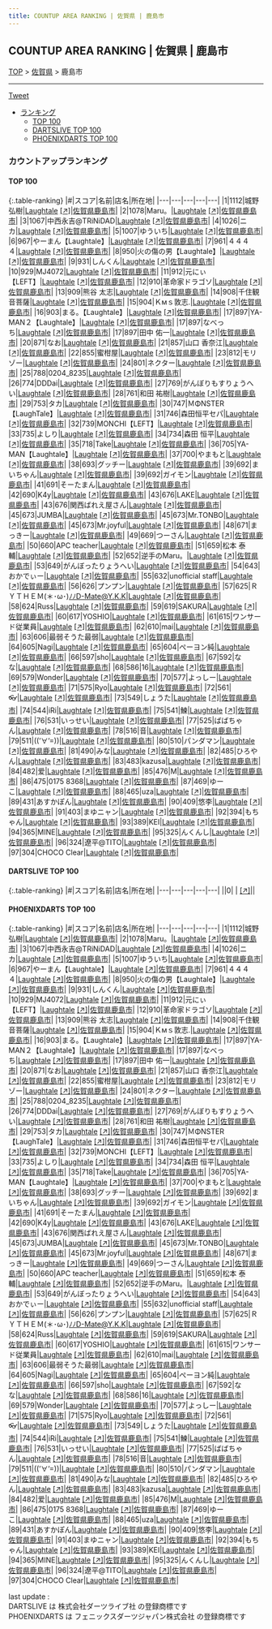```yaml
---
title: COUNTUP AREA RANKING | 佐賀県 | 鹿島市
---
```

## COUNTUP AREA RANKING | 佐賀県 | 鹿島市

[TOP](/darts/rank/) > [佐賀県](/darts/rank/佐賀県/) > 鹿島市

___

<a href="https://twitter.com/share?ref_src=twsrc%5Etfw" data-text="COUNTUP AREA RANKING | 佐賀県鹿島市" class="twitter-share-button" data-hashtags="DARTSLIVE,PHOENIXDARTS,darts,ダーツ" data-show-count="false">Tweet</a>

* [ランキング](#カウントアップランキング)
    * [TOP 100](#top-100)
    * [DARTSLIVE TOP 100](#dartslive-top-100)
    * [PHOENIXDARTS TOP 100](#phoenixdarts-top-100)

### カウントアップランキング

#### TOP 100



{:.table-ranking}
|#|スコア|名前|店名|所在地|
|---|---|---|---|---|
|1|1112|<span class="rank-name-pd"><span class="pro-icon-pd"></span>城野 弘樹</span>|<a href="/darts/rank/shops/88344.html">Laughtale</a> <a href="https://vs.phoenixdarts.com/jp/shop/shopDetailInfo/s_88344?s_seq=88344">[↗]</a>|<a href="/darts/rank/佐賀県/鹿島市">佐賀県鹿島市</a>|
|2|1078|<span class="rank-name-pd">Maru。</span>|<a href="/darts/rank/shops/88344.html">Laughtale</a> <a href="https://vs.phoenixdarts.com/jp/shop/shopDetailInfo/s_88344?s_seq=88344">[↗]</a>|<a href="/darts/rank/佐賀県/鹿島市">佐賀県鹿島市</a>|
|3|1067|<span class="rank-name-pd">中西永吉@TRiNiDAD</span>|<a href="/darts/rank/shops/88344.html">Laughtale</a> <a href="https://vs.phoenixdarts.com/jp/shop/shopDetailInfo/s_88344?s_seq=88344">[↗]</a>|<a href="/darts/rank/佐賀県/鹿島市">佐賀県鹿島市</a>|
|4|1026|<span class="rank-name-pd">ニカ</span>|<a href="/darts/rank/shops/88344.html">Laughtale</a> <a href="https://vs.phoenixdarts.com/jp/shop/shopDetailInfo/s_88344?s_seq=88344">[↗]</a>|<a href="/darts/rank/佐賀県/鹿島市">佐賀県鹿島市</a>|
|5|1007|<span class="rank-name-pd">ゆういち</span>|<a href="/darts/rank/shops/88344.html">Laughtale</a> <a href="https://vs.phoenixdarts.com/jp/shop/shopDetailInfo/s_88344?s_seq=88344">[↗]</a>|<a href="/darts/rank/佐賀県/鹿島市">佐賀県鹿島市</a>|
|6|967|<span class="rank-name-pd">やーまん【Laughtale】</span>|<a href="/darts/rank/shops/88344.html">Laughtale</a> <a href="https://vs.phoenixdarts.com/jp/shop/shopDetailInfo/s_88344?s_seq=88344">[↗]</a>|<a href="/darts/rank/佐賀県/鹿島市">佐賀県鹿島市</a>|
|7|961|<span class="rank-name-pd">４４４４</span>|<a href="/darts/rank/shops/88344.html">Laughtale</a> <a href="https://vs.phoenixdarts.com/jp/shop/shopDetailInfo/s_88344?s_seq=88344">[↗]</a>|<a href="/darts/rank/佐賀県/鹿島市">佐賀県鹿島市</a>|
|8|950|<span class="rank-name-pd">火の傷の男【Laughtale】</span>|<a href="/darts/rank/shops/88344.html">Laughtale</a> <a href="https://vs.phoenixdarts.com/jp/shop/shopDetailInfo/s_88344?s_seq=88344">[↗]</a>|<a href="/darts/rank/佐賀県/鹿島市">佐賀県鹿島市</a>|
|9|931|<span class="rank-name-pd">しんくん</span>|<a href="/darts/rank/shops/88344.html">Laughtale</a> <a href="https://vs.phoenixdarts.com/jp/shop/shopDetailInfo/s_88344?s_seq=88344">[↗]</a>|<a href="/darts/rank/佐賀県/鹿島市">佐賀県鹿島市</a>|
|10|929|<span class="rank-name-pd">MJ4072</span>|<a href="/darts/rank/shops/88344.html">Laughtale</a> <a href="https://vs.phoenixdarts.com/jp/shop/shopDetailInfo/s_88344?s_seq=88344">[↗]</a>|<a href="/darts/rank/佐賀県/鹿島市">佐賀県鹿島市</a>|
|11|912|<span class="rank-name-pd">元にぃ【LEFT】</span>|<a href="/darts/rank/shops/88344.html">Laughtale</a> <a href="https://vs.phoenixdarts.com/jp/shop/shopDetailInfo/s_88344?s_seq=88344">[↗]</a>|<a href="/darts/rank/佐賀県/鹿島市">佐賀県鹿島市</a>|
|12|910|<span class="rank-name-pd">革命家ドラゴソ</span>|<a href="/darts/rank/shops/88344.html">Laughtale</a> <a href="https://vs.phoenixdarts.com/jp/shop/shopDetailInfo/s_88344?s_seq=88344">[↗]</a>|<a href="/darts/rank/佐賀県/鹿島市">佐賀県鹿島市</a>|
|13|909|<span class="rank-name-pd">熊谷 太志</span>|<a href="/darts/rank/shops/88344.html">Laughtale</a> <a href="https://vs.phoenixdarts.com/jp/shop/shopDetailInfo/s_88344?s_seq=88344">[↗]</a>|<a href="/darts/rank/佐賀県/鹿島市">佐賀県鹿島市</a>|
|14|908|<span class="rank-name-pd">千住観音菩薩</span>|<a href="/darts/rank/shops/88344.html">Laughtale</a> <a href="https://vs.phoenixdarts.com/jp/shop/shopDetailInfo/s_88344?s_seq=88344">[↗]</a>|<a href="/darts/rank/佐賀県/鹿島市">佐賀県鹿島市</a>|
|15|904|<span class="rank-name-pd">Ｋмｓ敦志.</span>|<a href="/darts/rank/shops/88344.html">Laughtale</a> <a href="https://vs.phoenixdarts.com/jp/shop/shopDetailInfo/s_88344?s_seq=88344">[↗]</a>|<a href="/darts/rank/佐賀県/鹿島市">佐賀県鹿島市</a>|
|16|903|<span class="rank-name-pd">まる。【Laughtale】</span>|<a href="/darts/rank/shops/88344.html">Laughtale</a> <a href="https://vs.phoenixdarts.com/jp/shop/shopDetailInfo/s_88344?s_seq=88344">[↗]</a>|<a href="/darts/rank/佐賀県/鹿島市">佐賀県鹿島市</a>|
|17|897|<span class="rank-name-pd">YA-MAN２【Laughtale】</span>|<a href="/darts/rank/shops/88344.html">Laughtale</a> <a href="https://vs.phoenixdarts.com/jp/shop/shopDetailInfo/s_88344?s_seq=88344">[↗]</a>|<a href="/darts/rank/佐賀県/鹿島市">佐賀県鹿島市</a>|
|17|897|<span class="rank-name-pd">なべっち</span>|<a href="/darts/rank/shops/88344.html">Laughtale</a> <a href="https://vs.phoenixdarts.com/jp/shop/shopDetailInfo/s_88344?s_seq=88344">[↗]</a>|<a href="/darts/rank/佐賀県/鹿島市">佐賀県鹿島市</a>|
|17|897|<span class="rank-name-pd"><span class="pro-icon-pd"></span>田中 佑一</span>|<a href="/darts/rank/shops/88344.html">Laughtale</a> <a href="https://vs.phoenixdarts.com/jp/shop/shopDetailInfo/s_88344?s_seq=88344">[↗]</a>|<a href="/darts/rank/佐賀県/鹿島市">佐賀県鹿島市</a>|
|20|871|<span class="rank-name-pd">なお</span>|<a href="/darts/rank/shops/88344.html">Laughtale</a> <a href="https://vs.phoenixdarts.com/jp/shop/shopDetailInfo/s_88344?s_seq=88344">[↗]</a>|<a href="/darts/rank/佐賀県/鹿島市">佐賀県鹿島市</a>|
|21|857|<span class="rank-name-pd"><span class="pro-icon-pd"></span>山口 香奈江</span>|<a href="/darts/rank/shops/88344.html">Laughtale</a> <a href="https://vs.phoenixdarts.com/jp/shop/shopDetailInfo/s_88344?s_seq=88344">[↗]</a>|<a href="/darts/rank/佐賀県/鹿島市">佐賀県鹿島市</a>|
|22|855|<span class="rank-name-pd">蜜柑屋</span>|<a href="/darts/rank/shops/88344.html">Laughtale</a> <a href="https://vs.phoenixdarts.com/jp/shop/shopDetailInfo/s_88344?s_seq=88344">[↗]</a>|<a href="/darts/rank/佐賀県/鹿島市">佐賀県鹿島市</a>|
|23|812|<span class="rank-name-pd">モリゾー</span>|<a href="/darts/rank/shops/88344.html">Laughtale</a> <a href="https://vs.phoenixdarts.com/jp/shop/shopDetailInfo/s_88344?s_seq=88344">[↗]</a>|<a href="/darts/rank/佐賀県/鹿島市">佐賀県鹿島市</a>|
|24|801|<span class="rank-name-pd">ネクター</span>|<a href="/darts/rank/shops/88344.html">Laughtale</a> <a href="https://vs.phoenixdarts.com/jp/shop/shopDetailInfo/s_88344?s_seq=88344">[↗]</a>|<a href="/darts/rank/佐賀県/鹿島市">佐賀県鹿島市</a>|
|25|788|<span class="rank-name-pd">0204_8235</span>|<a href="/darts/rank/shops/88344.html">Laughtale</a> <a href="https://vs.phoenixdarts.com/jp/shop/shopDetailInfo/s_88344?s_seq=88344">[↗]</a>|<a href="/darts/rank/佐賀県/鹿島市">佐賀県鹿島市</a>|
|26|774|<span class="rank-name-pd">DDDai</span>|<a href="/darts/rank/shops/88344.html">Laughtale</a> <a href="https://vs.phoenixdarts.com/jp/shop/shopDetailInfo/s_88344?s_seq=88344">[↗]</a>|<a href="/darts/rank/佐賀県/鹿島市">佐賀県鹿島市</a>|
|27|769|<span class="rank-name-pd">がんぼりもすりょうへい</span>|<a href="/darts/rank/shops/88344.html">Laughtale</a> <a href="https://vs.phoenixdarts.com/jp/shop/shopDetailInfo/s_88344?s_seq=88344">[↗]</a>|<a href="/darts/rank/佐賀県/鹿島市">佐賀県鹿島市</a>|
|28|761|<span class="rank-name-pd"><span class="pro-icon-pd"></span>和田 祐樹</span>|<a href="/darts/rank/shops/88344.html">Laughtale</a> <a href="https://vs.phoenixdarts.com/jp/shop/shopDetailInfo/s_88344?s_seq=88344">[↗]</a>|<a href="/darts/rank/佐賀県/鹿島市">佐賀県鹿島市</a>|
|29|753|<span class="rank-name-pd">タカ</span>|<a href="/darts/rank/shops/88344.html">Laughtale</a> <a href="https://vs.phoenixdarts.com/jp/shop/shopDetailInfo/s_88344?s_seq=88344">[↗]</a>|<a href="/darts/rank/佐賀県/鹿島市">佐賀県鹿島市</a>|
|30|747|<span class="rank-name-pd">ＭΦNSTER 【LaughTale】</span>|<a href="/darts/rank/shops/88344.html">Laughtale</a> <a href="https://vs.phoenixdarts.com/jp/shop/shopDetailInfo/s_88344?s_seq=88344">[↗]</a>|<a href="/darts/rank/佐賀県/鹿島市">佐賀県鹿島市</a>|
|31|746|<span class="rank-name-pd">森田恒平セパ</span>|<a href="/darts/rank/shops/88344.html">Laughtale</a> <a href="https://vs.phoenixdarts.com/jp/shop/shopDetailInfo/s_88344?s_seq=88344">[↗]</a>|<a href="/darts/rank/佐賀県/鹿島市">佐賀県鹿島市</a>|
|32|739|<span class="rank-name-pd">MONCHI【LEFT】</span>|<a href="/darts/rank/shops/88344.html">Laughtale</a> <a href="https://vs.phoenixdarts.com/jp/shop/shopDetailInfo/s_88344?s_seq=88344">[↗]</a>|<a href="/darts/rank/佐賀県/鹿島市">佐賀県鹿島市</a>|
|33|735|<span class="rank-name-pd">よしり</span>|<a href="/darts/rank/shops/88344.html">Laughtale</a> <a href="https://vs.phoenixdarts.com/jp/shop/shopDetailInfo/s_88344?s_seq=88344">[↗]</a>|<a href="/darts/rank/佐賀県/鹿島市">佐賀県鹿島市</a>|
|34|734|<span class="rank-name-pd"><span class="pro-icon-pd"></span>森田 恒平</span>|<a href="/darts/rank/shops/88344.html">Laughtale</a> <a href="https://vs.phoenixdarts.com/jp/shop/shopDetailInfo/s_88344?s_seq=88344">[↗]</a>|<a href="/darts/rank/佐賀県/鹿島市">佐賀県鹿島市</a>|
|35|718|<span class="rank-name-pd">Take</span>|<a href="/darts/rank/shops/88344.html">Laughtale</a> <a href="https://vs.phoenixdarts.com/jp/shop/shopDetailInfo/s_88344?s_seq=88344">[↗]</a>|<a href="/darts/rank/佐賀県/鹿島市">佐賀県鹿島市</a>|
|36|705|<span class="rank-name-pd">YA-MAN【Laughtale】</span>|<a href="/darts/rank/shops/88344.html">Laughtale</a> <a href="https://vs.phoenixdarts.com/jp/shop/shopDetailInfo/s_88344?s_seq=88344">[↗]</a>|<a href="/darts/rank/佐賀県/鹿島市">佐賀県鹿島市</a>|
|37|700|<span class="rank-name-pd">やまもと</span>|<a href="/darts/rank/shops/88344.html">Laughtale</a> <a href="https://vs.phoenixdarts.com/jp/shop/shopDetailInfo/s_88344?s_seq=88344">[↗]</a>|<a href="/darts/rank/佐賀県/鹿島市">佐賀県鹿島市</a>|
|38|693|<span class="rank-name-pd">グッチー</span>|<a href="/darts/rank/shops/88344.html">Laughtale</a> <a href="https://vs.phoenixdarts.com/jp/shop/shopDetailInfo/s_88344?s_seq=88344">[↗]</a>|<a href="/darts/rank/佐賀県/鹿島市">佐賀県鹿島市</a>|
|39|692|<span class="rank-name-pd">まいちゃん</span>|<a href="/darts/rank/shops/88344.html">Laughtale</a> <a href="https://vs.phoenixdarts.com/jp/shop/shopDetailInfo/s_88344?s_seq=88344">[↗]</a>|<a href="/darts/rank/佐賀県/鹿島市">佐賀県鹿島市</a>|
|39|692|<span class="rank-name-pd">ガイモン</span>|<a href="/darts/rank/shops/88344.html">Laughtale</a> <a href="https://vs.phoenixdarts.com/jp/shop/shopDetailInfo/s_88344?s_seq=88344">[↗]</a>|<a href="/darts/rank/佐賀県/鹿島市">佐賀県鹿島市</a>|
|41|691|<span class="rank-name-pd">そーたまん</span>|<a href="/darts/rank/shops/88344.html">Laughtale</a> <a href="https://vs.phoenixdarts.com/jp/shop/shopDetailInfo/s_88344?s_seq=88344">[↗]</a>|<a href="/darts/rank/佐賀県/鹿島市">佐賀県鹿島市</a>|
|42|690|<span class="rank-name-pd">K4y</span>|<a href="/darts/rank/shops/88344.html">Laughtale</a> <a href="https://vs.phoenixdarts.com/jp/shop/shopDetailInfo/s_88344?s_seq=88344">[↗]</a>|<a href="/darts/rank/佐賀県/鹿島市">佐賀県鹿島市</a>|
|43|676|<span class="rank-name-pd">LAKE</span>|<a href="/darts/rank/shops/88344.html">Laughtale</a> <a href="https://vs.phoenixdarts.com/jp/shop/shopDetailInfo/s_88344?s_seq=88344">[↗]</a>|<a href="/darts/rank/佐賀県/鹿島市">佐賀県鹿島市</a>|
|43|676|<span class="rank-name-pd">関西ばれえ屋さん</span>|<a href="/darts/rank/shops/88344.html">Laughtale</a> <a href="https://vs.phoenixdarts.com/jp/shop/shopDetailInfo/s_88344?s_seq=88344">[↗]</a>|<a href="/darts/rank/佐賀県/鹿島市">佐賀県鹿島市</a>|
|45|673|<span class="rank-name-pd">JUMBA</span>|<a href="/darts/rank/shops/88344.html">Laughtale</a> <a href="https://vs.phoenixdarts.com/jp/shop/shopDetailInfo/s_88344?s_seq=88344">[↗]</a>|<a href="/darts/rank/佐賀県/鹿島市">佐賀県鹿島市</a>|
|45|673|<span class="rank-name-pd">Mr.TONBO</span>|<a href="/darts/rank/shops/88344.html">Laughtale</a> <a href="https://vs.phoenixdarts.com/jp/shop/shopDetailInfo/s_88344?s_seq=88344">[↗]</a>|<a href="/darts/rank/佐賀県/鹿島市">佐賀県鹿島市</a>|
|45|673|<span class="rank-name-pd">Mr.joyful</span>|<a href="/darts/rank/shops/88344.html">Laughtale</a> <a href="https://vs.phoenixdarts.com/jp/shop/shopDetailInfo/s_88344?s_seq=88344">[↗]</a>|<a href="/darts/rank/佐賀県/鹿島市">佐賀県鹿島市</a>|
|48|671|<span class="rank-name-pd">まっきー</span>|<a href="/darts/rank/shops/88344.html">Laughtale</a> <a href="https://vs.phoenixdarts.com/jp/shop/shopDetailInfo/s_88344?s_seq=88344">[↗]</a>|<a href="/darts/rank/佐賀県/鹿島市">佐賀県鹿島市</a>|
|49|669|<span class="rank-name-pd">つーさん</span>|<a href="/darts/rank/shops/88344.html">Laughtale</a> <a href="https://vs.phoenixdarts.com/jp/shop/shopDetailInfo/s_88344?s_seq=88344">[↗]</a>|<a href="/darts/rank/佐賀県/鹿島市">佐賀県鹿島市</a>|
|50|660|<span class="rank-name-pd">APC teacher</span>|<a href="/darts/rank/shops/88344.html">Laughtale</a> <a href="https://vs.phoenixdarts.com/jp/shop/shopDetailInfo/s_88344?s_seq=88344">[↗]</a>|<a href="/darts/rank/佐賀県/鹿島市">佐賀県鹿島市</a>|
|51|659|<span class="rank-name-pd"><span class="pro-icon-pd"></span>松本 泰輔</span>|<a href="/darts/rank/shops/88344.html">Laughtale</a> <a href="https://vs.phoenixdarts.com/jp/shop/shopDetailInfo/s_88344?s_seq=88344">[↗]</a>|<a href="/darts/rank/佐賀県/鹿島市">佐賀県鹿島市</a>|
|52|652|<span class="rank-name-pd">逆手のMaru。</span>|<a href="/darts/rank/shops/88344.html">Laughtale</a> <a href="https://vs.phoenixdarts.com/jp/shop/shopDetailInfo/s_88344?s_seq=88344">[↗]</a>|<a href="/darts/rank/佐賀県/鹿島市">佐賀県鹿島市</a>|
|53|649|<span class="rank-name-pd">がんぼったりょうへい</span>|<a href="/darts/rank/shops/88344.html">Laughtale</a> <a href="https://vs.phoenixdarts.com/jp/shop/shopDetailInfo/s_88344?s_seq=88344">[↗]</a>|<a href="/darts/rank/佐賀県/鹿島市">佐賀県鹿島市</a>|
|54|643|<span class="rank-name-pd">おかでぃー</span>|<a href="/darts/rank/shops/88344.html">Laughtale</a> <a href="https://vs.phoenixdarts.com/jp/shop/shopDetailInfo/s_88344?s_seq=88344">[↗]</a>|<a href="/darts/rank/佐賀県/鹿島市">佐賀県鹿島市</a>|
|55|632|<span class="rank-name-pd">unofficial staff</span>|<a href="/darts/rank/shops/88344.html">Laughtale</a> <a href="https://vs.phoenixdarts.com/jp/shop/shopDetailInfo/s_88344?s_seq=88344">[↗]</a>|<a href="/darts/rank/佐賀県/鹿島市">佐賀県鹿島市</a>|
|56|626|<span class="rank-name-pd">プンプン</span>|<a href="/darts/rank/shops/88344.html">Laughtale</a> <a href="https://vs.phoenixdarts.com/jp/shop/shopDetailInfo/s_88344?s_seq=88344">[↗]</a>|<a href="/darts/rank/佐賀県/鹿島市">佐賀県鹿島市</a>|
|57|625|<span class="rank-name-pd">ＲＹＴＨＥＭ(＊･ω･)ﾉﾉD-Mate@Y.K.K</span>|<a href="/darts/rank/shops/88344.html">Laughtale</a> <a href="https://vs.phoenixdarts.com/jp/shop/shopDetailInfo/s_88344?s_seq=88344">[↗]</a>|<a href="/darts/rank/佐賀県/鹿島市">佐賀県鹿島市</a>|
|58|624|<span class="rank-name-pd">Russ</span>|<a href="/darts/rank/shops/88344.html">Laughtale</a> <a href="https://vs.phoenixdarts.com/jp/shop/shopDetailInfo/s_88344?s_seq=88344">[↗]</a>|<a href="/darts/rank/佐賀県/鹿島市">佐賀県鹿島市</a>|
|59|619|<span class="rank-name-pd">SAKURA</span>|<a href="/darts/rank/shops/88344.html">Laughtale</a> <a href="https://vs.phoenixdarts.com/jp/shop/shopDetailInfo/s_88344?s_seq=88344">[↗]</a>|<a href="/darts/rank/佐賀県/鹿島市">佐賀県鹿島市</a>|
|60|617|<span class="rank-name-pd">YOSHIO</span>|<a href="/darts/rank/shops/88344.html">Laughtale</a> <a href="https://vs.phoenixdarts.com/jp/shop/shopDetailInfo/s_88344?s_seq=88344">[↗]</a>|<a href="/darts/rank/佐賀県/鹿島市">佐賀県鹿島市</a>|
|61|615|<span class="rank-name-pd">ワンサード従業員</span>|<a href="/darts/rank/shops/88344.html">Laughtale</a> <a href="https://vs.phoenixdarts.com/jp/shop/shopDetailInfo/s_88344?s_seq=88344">[↗]</a>|<a href="/darts/rank/佐賀県/鹿島市">佐賀県鹿島市</a>|
|62|610|<span class="rank-name-pd">mai</span>|<a href="/darts/rank/shops/88344.html">Laughtale</a> <a href="https://vs.phoenixdarts.com/jp/shop/shopDetailInfo/s_88344?s_seq=88344">[↗]</a>|<a href="/darts/rank/佐賀県/鹿島市">佐賀県鹿島市</a>|
|63|606|<span class="rank-name-pd">最弱そうた最弱</span>|<a href="/darts/rank/shops/88344.html">Laughtale</a> <a href="https://vs.phoenixdarts.com/jp/shop/shopDetailInfo/s_88344?s_seq=88344">[↗]</a>|<a href="/darts/rank/佐賀県/鹿島市">佐賀県鹿島市</a>|
|64|605|<span class="rank-name-pd">Nagi</span>|<a href="/darts/rank/shops/88344.html">Laughtale</a> <a href="https://vs.phoenixdarts.com/jp/shop/shopDetailInfo/s_88344?s_seq=88344">[↗]</a>|<a href="/darts/rank/佐賀県/鹿島市">佐賀県鹿島市</a>|
|65|604|<span class="rank-name-pd">ぺーヨン純</span>|<a href="/darts/rank/shops/88344.html">Laughtale</a> <a href="https://vs.phoenixdarts.com/jp/shop/shopDetailInfo/s_88344?s_seq=88344">[↗]</a>|<a href="/darts/rank/佐賀県/鹿島市">佐賀県鹿島市</a>|
|66|597|<span class="rank-name-pd">sho</span>|<a href="/darts/rank/shops/88344.html">Laughtale</a> <a href="https://vs.phoenixdarts.com/jp/shop/shopDetailInfo/s_88344?s_seq=88344">[↗]</a>|<a href="/darts/rank/佐賀県/鹿島市">佐賀県鹿島市</a>|
|67|592|<span class="rank-name-pd">なな</span>|<a href="/darts/rank/shops/88344.html">Laughtale</a> <a href="https://vs.phoenixdarts.com/jp/shop/shopDetailInfo/s_88344?s_seq=88344">[↗]</a>|<a href="/darts/rank/佐賀県/鹿島市">佐賀県鹿島市</a>|
|68|586|<span class="rank-name-pd">16</span>|<a href="/darts/rank/shops/88344.html">Laughtale</a> <a href="https://vs.phoenixdarts.com/jp/shop/shopDetailInfo/s_88344?s_seq=88344">[↗]</a>|<a href="/darts/rank/佐賀県/鹿島市">佐賀県鹿島市</a>|
|69|579|<span class="rank-name-pd">Wonder</span>|<a href="/darts/rank/shops/88344.html">Laughtale</a> <a href="https://vs.phoenixdarts.com/jp/shop/shopDetailInfo/s_88344?s_seq=88344">[↗]</a>|<a href="/darts/rank/佐賀県/鹿島市">佐賀県鹿島市</a>|
|70|577|<span class="rank-name-pd">よっしー</span>|<a href="/darts/rank/shops/88344.html">Laughtale</a> <a href="https://vs.phoenixdarts.com/jp/shop/shopDetailInfo/s_88344?s_seq=88344">[↗]</a>|<a href="/darts/rank/佐賀県/鹿島市">佐賀県鹿島市</a>|
|71|575|<span class="rank-name-pd">Ryo</span>|<a href="/darts/rank/shops/88344.html">Laughtale</a> <a href="https://vs.phoenixdarts.com/jp/shop/shopDetailInfo/s_88344?s_seq=88344">[↗]</a>|<a href="/darts/rank/佐賀県/鹿島市">佐賀県鹿島市</a>|
|72|561|<span class="rank-name-pd">👓</span>|<a href="/darts/rank/shops/88344.html">Laughtale</a> <a href="https://vs.phoenixdarts.com/jp/shop/shopDetailInfo/s_88344?s_seq=88344">[↗]</a>|<a href="/darts/rank/佐賀県/鹿島市">佐賀県鹿島市</a>|
|73|549|<span class="rank-name-pd">しょうた</span>|<a href="/darts/rank/shops/88344.html">Laughtale</a> <a href="https://vs.phoenixdarts.com/jp/shop/shopDetailInfo/s_88344?s_seq=88344">[↗]</a>|<a href="/darts/rank/佐賀県/鹿島市">佐賀県鹿島市</a>|
|74|544|<span class="rank-name-pd">iRi</span>|<a href="/darts/rank/shops/88344.html">Laughtale</a> <a href="https://vs.phoenixdarts.com/jp/shop/shopDetailInfo/s_88344?s_seq=88344">[↗]</a>|<a href="/darts/rank/佐賀県/鹿島市">佐賀県鹿島市</a>|
|75|541|<span class="rank-name-pd">鰊</span>|<a href="/darts/rank/shops/88344.html">Laughtale</a> <a href="https://vs.phoenixdarts.com/jp/shop/shopDetailInfo/s_88344?s_seq=88344">[↗]</a>|<a href="/darts/rank/佐賀県/鹿島市">佐賀県鹿島市</a>|
|76|531|<span class="rank-name-pd">いっせい</span>|<a href="/darts/rank/shops/88344.html">Laughtale</a> <a href="https://vs.phoenixdarts.com/jp/shop/shopDetailInfo/s_88344?s_seq=88344">[↗]</a>|<a href="/darts/rank/佐賀県/鹿島市">佐賀県鹿島市</a>|
|77|525|<span class="rank-name-pd">ばばちゃん</span>|<a href="/darts/rank/shops/88344.html">Laughtale</a> <a href="https://vs.phoenixdarts.com/jp/shop/shopDetailInfo/s_88344?s_seq=88344">[↗]</a>|<a href="/darts/rank/佐賀県/鹿島市">佐賀県鹿島市</a>|
|78|516|<span class="rank-name-pd">音</span>|<a href="/darts/rank/shops/88344.html">Laughtale</a> <a href="https://vs.phoenixdarts.com/jp/shop/shopDetailInfo/s_88344?s_seq=88344">[↗]</a>|<a href="/darts/rank/佐賀県/鹿島市">佐賀県鹿島市</a>|
|79|511|<span class="rank-name-pd">((’∀’=))</span>|<a href="/darts/rank/shops/88344.html">Laughtale</a> <a href="https://vs.phoenixdarts.com/jp/shop/shopDetailInfo/s_88344?s_seq=88344">[↗]</a>|<a href="/darts/rank/佐賀県/鹿島市">佐賀県鹿島市</a>|
|80|510|<span class="rank-name-pd">パンダマン</span>|<a href="/darts/rank/shops/88344.html">Laughtale</a> <a href="https://vs.phoenixdarts.com/jp/shop/shopDetailInfo/s_88344?s_seq=88344">[↗]</a>|<a href="/darts/rank/佐賀県/鹿島市">佐賀県鹿島市</a>|
|81|490|<span class="rank-name-pd">みな</span>|<a href="/darts/rank/shops/88344.html">Laughtale</a> <a href="https://vs.phoenixdarts.com/jp/shop/shopDetailInfo/s_88344?s_seq=88344">[↗]</a>|<a href="/darts/rank/佐賀県/鹿島市">佐賀県鹿島市</a>|
|82|485|<span class="rank-name-pd">ひろやん</span>|<a href="/darts/rank/shops/88344.html">Laughtale</a> <a href="https://vs.phoenixdarts.com/jp/shop/shopDetailInfo/s_88344?s_seq=88344">[↗]</a>|<a href="/darts/rank/佐賀県/鹿島市">佐賀県鹿島市</a>|
|83|483|<span class="rank-name-pd">kazusa</span>|<a href="/darts/rank/shops/88344.html">Laughtale</a> <a href="https://vs.phoenixdarts.com/jp/shop/shopDetailInfo/s_88344?s_seq=88344">[↗]</a>|<a href="/darts/rank/佐賀県/鹿島市">佐賀県鹿島市</a>|
|84|482|<span class="rank-name-pd">爱</span>|<a href="/darts/rank/shops/88344.html">Laughtale</a> <a href="https://vs.phoenixdarts.com/jp/shop/shopDetailInfo/s_88344?s_seq=88344">[↗]</a>|<a href="/darts/rank/佐賀県/鹿島市">佐賀県鹿島市</a>|
|85|476|<span class="rank-name-pd">M</span>|<a href="/darts/rank/shops/88344.html">Laughtale</a> <a href="https://vs.phoenixdarts.com/jp/shop/shopDetailInfo/s_88344?s_seq=88344">[↗]</a>|<a href="/darts/rank/佐賀県/鹿島市">佐賀県鹿島市</a>|
|86|475|<span class="rank-name-pd">0175 8368</span>|<a href="/darts/rank/shops/88344.html">Laughtale</a> <a href="https://vs.phoenixdarts.com/jp/shop/shopDetailInfo/s_88344?s_seq=88344">[↗]</a>|<a href="/darts/rank/佐賀県/鹿島市">佐賀県鹿島市</a>|
|87|469|<span class="rank-name-pd">ゆーこ</span>|<a href="/darts/rank/shops/88344.html">Laughtale</a> <a href="https://vs.phoenixdarts.com/jp/shop/shopDetailInfo/s_88344?s_seq=88344">[↗]</a>|<a href="/darts/rank/佐賀県/鹿島市">佐賀県鹿島市</a>|
|88|465|<span class="rank-name-pd">uza</span>|<a href="/darts/rank/shops/88344.html">Laughtale</a> <a href="https://vs.phoenixdarts.com/jp/shop/shopDetailInfo/s_88344?s_seq=88344">[↗]</a>|<a href="/darts/rank/佐賀県/鹿島市">佐賀県鹿島市</a>|
|89|431|<span class="rank-name-pd">あすかぽん</span>|<a href="/darts/rank/shops/88344.html">Laughtale</a> <a href="https://vs.phoenixdarts.com/jp/shop/shopDetailInfo/s_88344?s_seq=88344">[↗]</a>|<a href="/darts/rank/佐賀県/鹿島市">佐賀県鹿島市</a>|
|90|409|<span class="rank-name-pd">悠李</span>|<a href="/darts/rank/shops/88344.html">Laughtale</a> <a href="https://vs.phoenixdarts.com/jp/shop/shopDetailInfo/s_88344?s_seq=88344">[↗]</a>|<a href="/darts/rank/佐賀県/鹿島市">佐賀県鹿島市</a>|
|91|403|<span class="rank-name-pd">まゆニャン</span>|<a href="/darts/rank/shops/88344.html">Laughtale</a> <a href="https://vs.phoenixdarts.com/jp/shop/shopDetailInfo/s_88344?s_seq=88344">[↗]</a>|<a href="/darts/rank/佐賀県/鹿島市">佐賀県鹿島市</a>|
|92|394|<span class="rank-name-pd">もちゃん</span>|<a href="/darts/rank/shops/88344.html">Laughtale</a> <a href="https://vs.phoenixdarts.com/jp/shop/shopDetailInfo/s_88344?s_seq=88344">[↗]</a>|<a href="/darts/rank/佐賀県/鹿島市">佐賀県鹿島市</a>|
|93|389|<span class="rank-name-pd">KEI</span>|<a href="/darts/rank/shops/88344.html">Laughtale</a> <a href="https://vs.phoenixdarts.com/jp/shop/shopDetailInfo/s_88344?s_seq=88344">[↗]</a>|<a href="/darts/rank/佐賀県/鹿島市">佐賀県鹿島市</a>|
|94|365|<span class="rank-name-pd">MINE</span>|<a href="/darts/rank/shops/88344.html">Laughtale</a> <a href="https://vs.phoenixdarts.com/jp/shop/shopDetailInfo/s_88344?s_seq=88344">[↗]</a>|<a href="/darts/rank/佐賀県/鹿島市">佐賀県鹿島市</a>|
|95|325|<span class="rank-name-pd">んくんし</span>|<a href="/darts/rank/shops/88344.html">Laughtale</a> <a href="https://vs.phoenixdarts.com/jp/shop/shopDetailInfo/s_88344?s_seq=88344">[↗]</a>|<a href="/darts/rank/佐賀県/鹿島市">佐賀県鹿島市</a>|
|96|324|<span class="rank-name-pd">遼平@TITO</span>|<a href="/darts/rank/shops/88344.html">Laughtale</a> <a href="https://vs.phoenixdarts.com/jp/shop/shopDetailInfo/s_88344?s_seq=88344">[↗]</a>|<a href="/darts/rank/佐賀県/鹿島市">佐賀県鹿島市</a>|
|97|304|<span class="rank-name-pd">CHOCO Clear</span>|<a href="/darts/rank/shops/88344.html">Laughtale</a> <a href="https://vs.phoenixdarts.com/jp/shop/shopDetailInfo/s_88344?s_seq=88344">[↗]</a>|<a href="/darts/rank/佐賀県/鹿島市">佐賀県鹿島市</a>|


#### DARTSLIVE TOP 100



{:.table-ranking}
|#|スコア|名前|店名|所在地|
|---|---|---|---|---|
||0|<span class="rank-name-dl"> </span>|<a href="/darts/rank/shops/.html"></a> <a href="">[↗]</a>|<a href="/darts/rank//"></a>|


#### PHOENIXDARTS TOP 100



{:.table-ranking}
|#|スコア|名前|店名|所在地|
|---|---|---|---|---|
|1|1112|<span class="rank-name-pd"><span class="pro-icon-pd"></span>城野 弘樹</span>|<a href="/darts/rank/shops/88344.html">Laughtale</a> <a href="https://vs.phoenixdarts.com/jp/shop/shopDetailInfo/s_88344?s_seq=88344">[↗]</a>|<a href="/darts/rank/佐賀県/鹿島市">佐賀県鹿島市</a>|
|2|1078|<span class="rank-name-pd">Maru。</span>|<a href="/darts/rank/shops/88344.html">Laughtale</a> <a href="https://vs.phoenixdarts.com/jp/shop/shopDetailInfo/s_88344?s_seq=88344">[↗]</a>|<a href="/darts/rank/佐賀県/鹿島市">佐賀県鹿島市</a>|
|3|1067|<span class="rank-name-pd">中西永吉@TRiNiDAD</span>|<a href="/darts/rank/shops/88344.html">Laughtale</a> <a href="https://vs.phoenixdarts.com/jp/shop/shopDetailInfo/s_88344?s_seq=88344">[↗]</a>|<a href="/darts/rank/佐賀県/鹿島市">佐賀県鹿島市</a>|
|4|1026|<span class="rank-name-pd">ニカ</span>|<a href="/darts/rank/shops/88344.html">Laughtale</a> <a href="https://vs.phoenixdarts.com/jp/shop/shopDetailInfo/s_88344?s_seq=88344">[↗]</a>|<a href="/darts/rank/佐賀県/鹿島市">佐賀県鹿島市</a>|
|5|1007|<span class="rank-name-pd">ゆういち</span>|<a href="/darts/rank/shops/88344.html">Laughtale</a> <a href="https://vs.phoenixdarts.com/jp/shop/shopDetailInfo/s_88344?s_seq=88344">[↗]</a>|<a href="/darts/rank/佐賀県/鹿島市">佐賀県鹿島市</a>|
|6|967|<span class="rank-name-pd">やーまん【Laughtale】</span>|<a href="/darts/rank/shops/88344.html">Laughtale</a> <a href="https://vs.phoenixdarts.com/jp/shop/shopDetailInfo/s_88344?s_seq=88344">[↗]</a>|<a href="/darts/rank/佐賀県/鹿島市">佐賀県鹿島市</a>|
|7|961|<span class="rank-name-pd">４４４４</span>|<a href="/darts/rank/shops/88344.html">Laughtale</a> <a href="https://vs.phoenixdarts.com/jp/shop/shopDetailInfo/s_88344?s_seq=88344">[↗]</a>|<a href="/darts/rank/佐賀県/鹿島市">佐賀県鹿島市</a>|
|8|950|<span class="rank-name-pd">火の傷の男【Laughtale】</span>|<a href="/darts/rank/shops/88344.html">Laughtale</a> <a href="https://vs.phoenixdarts.com/jp/shop/shopDetailInfo/s_88344?s_seq=88344">[↗]</a>|<a href="/darts/rank/佐賀県/鹿島市">佐賀県鹿島市</a>|
|9|931|<span class="rank-name-pd">しんくん</span>|<a href="/darts/rank/shops/88344.html">Laughtale</a> <a href="https://vs.phoenixdarts.com/jp/shop/shopDetailInfo/s_88344?s_seq=88344">[↗]</a>|<a href="/darts/rank/佐賀県/鹿島市">佐賀県鹿島市</a>|
|10|929|<span class="rank-name-pd">MJ4072</span>|<a href="/darts/rank/shops/88344.html">Laughtale</a> <a href="https://vs.phoenixdarts.com/jp/shop/shopDetailInfo/s_88344?s_seq=88344">[↗]</a>|<a href="/darts/rank/佐賀県/鹿島市">佐賀県鹿島市</a>|
|11|912|<span class="rank-name-pd">元にぃ【LEFT】</span>|<a href="/darts/rank/shops/88344.html">Laughtale</a> <a href="https://vs.phoenixdarts.com/jp/shop/shopDetailInfo/s_88344?s_seq=88344">[↗]</a>|<a href="/darts/rank/佐賀県/鹿島市">佐賀県鹿島市</a>|
|12|910|<span class="rank-name-pd">革命家ドラゴソ</span>|<a href="/darts/rank/shops/88344.html">Laughtale</a> <a href="https://vs.phoenixdarts.com/jp/shop/shopDetailInfo/s_88344?s_seq=88344">[↗]</a>|<a href="/darts/rank/佐賀県/鹿島市">佐賀県鹿島市</a>|
|13|909|<span class="rank-name-pd">熊谷 太志</span>|<a href="/darts/rank/shops/88344.html">Laughtale</a> <a href="https://vs.phoenixdarts.com/jp/shop/shopDetailInfo/s_88344?s_seq=88344">[↗]</a>|<a href="/darts/rank/佐賀県/鹿島市">佐賀県鹿島市</a>|
|14|908|<span class="rank-name-pd">千住観音菩薩</span>|<a href="/darts/rank/shops/88344.html">Laughtale</a> <a href="https://vs.phoenixdarts.com/jp/shop/shopDetailInfo/s_88344?s_seq=88344">[↗]</a>|<a href="/darts/rank/佐賀県/鹿島市">佐賀県鹿島市</a>|
|15|904|<span class="rank-name-pd">Ｋмｓ敦志.</span>|<a href="/darts/rank/shops/88344.html">Laughtale</a> <a href="https://vs.phoenixdarts.com/jp/shop/shopDetailInfo/s_88344?s_seq=88344">[↗]</a>|<a href="/darts/rank/佐賀県/鹿島市">佐賀県鹿島市</a>|
|16|903|<span class="rank-name-pd">まる。【Laughtale】</span>|<a href="/darts/rank/shops/88344.html">Laughtale</a> <a href="https://vs.phoenixdarts.com/jp/shop/shopDetailInfo/s_88344?s_seq=88344">[↗]</a>|<a href="/darts/rank/佐賀県/鹿島市">佐賀県鹿島市</a>|
|17|897|<span class="rank-name-pd">YA-MAN２【Laughtale】</span>|<a href="/darts/rank/shops/88344.html">Laughtale</a> <a href="https://vs.phoenixdarts.com/jp/shop/shopDetailInfo/s_88344?s_seq=88344">[↗]</a>|<a href="/darts/rank/佐賀県/鹿島市">佐賀県鹿島市</a>|
|17|897|<span class="rank-name-pd">なべっち</span>|<a href="/darts/rank/shops/88344.html">Laughtale</a> <a href="https://vs.phoenixdarts.com/jp/shop/shopDetailInfo/s_88344?s_seq=88344">[↗]</a>|<a href="/darts/rank/佐賀県/鹿島市">佐賀県鹿島市</a>|
|17|897|<span class="rank-name-pd"><span class="pro-icon-pd"></span>田中 佑一</span>|<a href="/darts/rank/shops/88344.html">Laughtale</a> <a href="https://vs.phoenixdarts.com/jp/shop/shopDetailInfo/s_88344?s_seq=88344">[↗]</a>|<a href="/darts/rank/佐賀県/鹿島市">佐賀県鹿島市</a>|
|20|871|<span class="rank-name-pd">なお</span>|<a href="/darts/rank/shops/88344.html">Laughtale</a> <a href="https://vs.phoenixdarts.com/jp/shop/shopDetailInfo/s_88344?s_seq=88344">[↗]</a>|<a href="/darts/rank/佐賀県/鹿島市">佐賀県鹿島市</a>|
|21|857|<span class="rank-name-pd"><span class="pro-icon-pd"></span>山口 香奈江</span>|<a href="/darts/rank/shops/88344.html">Laughtale</a> <a href="https://vs.phoenixdarts.com/jp/shop/shopDetailInfo/s_88344?s_seq=88344">[↗]</a>|<a href="/darts/rank/佐賀県/鹿島市">佐賀県鹿島市</a>|
|22|855|<span class="rank-name-pd">蜜柑屋</span>|<a href="/darts/rank/shops/88344.html">Laughtale</a> <a href="https://vs.phoenixdarts.com/jp/shop/shopDetailInfo/s_88344?s_seq=88344">[↗]</a>|<a href="/darts/rank/佐賀県/鹿島市">佐賀県鹿島市</a>|
|23|812|<span class="rank-name-pd">モリゾー</span>|<a href="/darts/rank/shops/88344.html">Laughtale</a> <a href="https://vs.phoenixdarts.com/jp/shop/shopDetailInfo/s_88344?s_seq=88344">[↗]</a>|<a href="/darts/rank/佐賀県/鹿島市">佐賀県鹿島市</a>|
|24|801|<span class="rank-name-pd">ネクター</span>|<a href="/darts/rank/shops/88344.html">Laughtale</a> <a href="https://vs.phoenixdarts.com/jp/shop/shopDetailInfo/s_88344?s_seq=88344">[↗]</a>|<a href="/darts/rank/佐賀県/鹿島市">佐賀県鹿島市</a>|
|25|788|<span class="rank-name-pd">0204_8235</span>|<a href="/darts/rank/shops/88344.html">Laughtale</a> <a href="https://vs.phoenixdarts.com/jp/shop/shopDetailInfo/s_88344?s_seq=88344">[↗]</a>|<a href="/darts/rank/佐賀県/鹿島市">佐賀県鹿島市</a>|
|26|774|<span class="rank-name-pd">DDDai</span>|<a href="/darts/rank/shops/88344.html">Laughtale</a> <a href="https://vs.phoenixdarts.com/jp/shop/shopDetailInfo/s_88344?s_seq=88344">[↗]</a>|<a href="/darts/rank/佐賀県/鹿島市">佐賀県鹿島市</a>|
|27|769|<span class="rank-name-pd">がんぼりもすりょうへい</span>|<a href="/darts/rank/shops/88344.html">Laughtale</a> <a href="https://vs.phoenixdarts.com/jp/shop/shopDetailInfo/s_88344?s_seq=88344">[↗]</a>|<a href="/darts/rank/佐賀県/鹿島市">佐賀県鹿島市</a>|
|28|761|<span class="rank-name-pd"><span class="pro-icon-pd"></span>和田 祐樹</span>|<a href="/darts/rank/shops/88344.html">Laughtale</a> <a href="https://vs.phoenixdarts.com/jp/shop/shopDetailInfo/s_88344?s_seq=88344">[↗]</a>|<a href="/darts/rank/佐賀県/鹿島市">佐賀県鹿島市</a>|
|29|753|<span class="rank-name-pd">タカ</span>|<a href="/darts/rank/shops/88344.html">Laughtale</a> <a href="https://vs.phoenixdarts.com/jp/shop/shopDetailInfo/s_88344?s_seq=88344">[↗]</a>|<a href="/darts/rank/佐賀県/鹿島市">佐賀県鹿島市</a>|
|30|747|<span class="rank-name-pd">ＭΦNSTER 【LaughTale】</span>|<a href="/darts/rank/shops/88344.html">Laughtale</a> <a href="https://vs.phoenixdarts.com/jp/shop/shopDetailInfo/s_88344?s_seq=88344">[↗]</a>|<a href="/darts/rank/佐賀県/鹿島市">佐賀県鹿島市</a>|
|31|746|<span class="rank-name-pd">森田恒平セパ</span>|<a href="/darts/rank/shops/88344.html">Laughtale</a> <a href="https://vs.phoenixdarts.com/jp/shop/shopDetailInfo/s_88344?s_seq=88344">[↗]</a>|<a href="/darts/rank/佐賀県/鹿島市">佐賀県鹿島市</a>|
|32|739|<span class="rank-name-pd">MONCHI【LEFT】</span>|<a href="/darts/rank/shops/88344.html">Laughtale</a> <a href="https://vs.phoenixdarts.com/jp/shop/shopDetailInfo/s_88344?s_seq=88344">[↗]</a>|<a href="/darts/rank/佐賀県/鹿島市">佐賀県鹿島市</a>|
|33|735|<span class="rank-name-pd">よしり</span>|<a href="/darts/rank/shops/88344.html">Laughtale</a> <a href="https://vs.phoenixdarts.com/jp/shop/shopDetailInfo/s_88344?s_seq=88344">[↗]</a>|<a href="/darts/rank/佐賀県/鹿島市">佐賀県鹿島市</a>|
|34|734|<span class="rank-name-pd"><span class="pro-icon-pd"></span>森田 恒平</span>|<a href="/darts/rank/shops/88344.html">Laughtale</a> <a href="https://vs.phoenixdarts.com/jp/shop/shopDetailInfo/s_88344?s_seq=88344">[↗]</a>|<a href="/darts/rank/佐賀県/鹿島市">佐賀県鹿島市</a>|
|35|718|<span class="rank-name-pd">Take</span>|<a href="/darts/rank/shops/88344.html">Laughtale</a> <a href="https://vs.phoenixdarts.com/jp/shop/shopDetailInfo/s_88344?s_seq=88344">[↗]</a>|<a href="/darts/rank/佐賀県/鹿島市">佐賀県鹿島市</a>|
|36|705|<span class="rank-name-pd">YA-MAN【Laughtale】</span>|<a href="/darts/rank/shops/88344.html">Laughtale</a> <a href="https://vs.phoenixdarts.com/jp/shop/shopDetailInfo/s_88344?s_seq=88344">[↗]</a>|<a href="/darts/rank/佐賀県/鹿島市">佐賀県鹿島市</a>|
|37|700|<span class="rank-name-pd">やまもと</span>|<a href="/darts/rank/shops/88344.html">Laughtale</a> <a href="https://vs.phoenixdarts.com/jp/shop/shopDetailInfo/s_88344?s_seq=88344">[↗]</a>|<a href="/darts/rank/佐賀県/鹿島市">佐賀県鹿島市</a>|
|38|693|<span class="rank-name-pd">グッチー</span>|<a href="/darts/rank/shops/88344.html">Laughtale</a> <a href="https://vs.phoenixdarts.com/jp/shop/shopDetailInfo/s_88344?s_seq=88344">[↗]</a>|<a href="/darts/rank/佐賀県/鹿島市">佐賀県鹿島市</a>|
|39|692|<span class="rank-name-pd">まいちゃん</span>|<a href="/darts/rank/shops/88344.html">Laughtale</a> <a href="https://vs.phoenixdarts.com/jp/shop/shopDetailInfo/s_88344?s_seq=88344">[↗]</a>|<a href="/darts/rank/佐賀県/鹿島市">佐賀県鹿島市</a>|
|39|692|<span class="rank-name-pd">ガイモン</span>|<a href="/darts/rank/shops/88344.html">Laughtale</a> <a href="https://vs.phoenixdarts.com/jp/shop/shopDetailInfo/s_88344?s_seq=88344">[↗]</a>|<a href="/darts/rank/佐賀県/鹿島市">佐賀県鹿島市</a>|
|41|691|<span class="rank-name-pd">そーたまん</span>|<a href="/darts/rank/shops/88344.html">Laughtale</a> <a href="https://vs.phoenixdarts.com/jp/shop/shopDetailInfo/s_88344?s_seq=88344">[↗]</a>|<a href="/darts/rank/佐賀県/鹿島市">佐賀県鹿島市</a>|
|42|690|<span class="rank-name-pd">K4y</span>|<a href="/darts/rank/shops/88344.html">Laughtale</a> <a href="https://vs.phoenixdarts.com/jp/shop/shopDetailInfo/s_88344?s_seq=88344">[↗]</a>|<a href="/darts/rank/佐賀県/鹿島市">佐賀県鹿島市</a>|
|43|676|<span class="rank-name-pd">LAKE</span>|<a href="/darts/rank/shops/88344.html">Laughtale</a> <a href="https://vs.phoenixdarts.com/jp/shop/shopDetailInfo/s_88344?s_seq=88344">[↗]</a>|<a href="/darts/rank/佐賀県/鹿島市">佐賀県鹿島市</a>|
|43|676|<span class="rank-name-pd">関西ばれえ屋さん</span>|<a href="/darts/rank/shops/88344.html">Laughtale</a> <a href="https://vs.phoenixdarts.com/jp/shop/shopDetailInfo/s_88344?s_seq=88344">[↗]</a>|<a href="/darts/rank/佐賀県/鹿島市">佐賀県鹿島市</a>|
|45|673|<span class="rank-name-pd">JUMBA</span>|<a href="/darts/rank/shops/88344.html">Laughtale</a> <a href="https://vs.phoenixdarts.com/jp/shop/shopDetailInfo/s_88344?s_seq=88344">[↗]</a>|<a href="/darts/rank/佐賀県/鹿島市">佐賀県鹿島市</a>|
|45|673|<span class="rank-name-pd">Mr.TONBO</span>|<a href="/darts/rank/shops/88344.html">Laughtale</a> <a href="https://vs.phoenixdarts.com/jp/shop/shopDetailInfo/s_88344?s_seq=88344">[↗]</a>|<a href="/darts/rank/佐賀県/鹿島市">佐賀県鹿島市</a>|
|45|673|<span class="rank-name-pd">Mr.joyful</span>|<a href="/darts/rank/shops/88344.html">Laughtale</a> <a href="https://vs.phoenixdarts.com/jp/shop/shopDetailInfo/s_88344?s_seq=88344">[↗]</a>|<a href="/darts/rank/佐賀県/鹿島市">佐賀県鹿島市</a>|
|48|671|<span class="rank-name-pd">まっきー</span>|<a href="/darts/rank/shops/88344.html">Laughtale</a> <a href="https://vs.phoenixdarts.com/jp/shop/shopDetailInfo/s_88344?s_seq=88344">[↗]</a>|<a href="/darts/rank/佐賀県/鹿島市">佐賀県鹿島市</a>|
|49|669|<span class="rank-name-pd">つーさん</span>|<a href="/darts/rank/shops/88344.html">Laughtale</a> <a href="https://vs.phoenixdarts.com/jp/shop/shopDetailInfo/s_88344?s_seq=88344">[↗]</a>|<a href="/darts/rank/佐賀県/鹿島市">佐賀県鹿島市</a>|
|50|660|<span class="rank-name-pd">APC teacher</span>|<a href="/darts/rank/shops/88344.html">Laughtale</a> <a href="https://vs.phoenixdarts.com/jp/shop/shopDetailInfo/s_88344?s_seq=88344">[↗]</a>|<a href="/darts/rank/佐賀県/鹿島市">佐賀県鹿島市</a>|
|51|659|<span class="rank-name-pd"><span class="pro-icon-pd"></span>松本 泰輔</span>|<a href="/darts/rank/shops/88344.html">Laughtale</a> <a href="https://vs.phoenixdarts.com/jp/shop/shopDetailInfo/s_88344?s_seq=88344">[↗]</a>|<a href="/darts/rank/佐賀県/鹿島市">佐賀県鹿島市</a>|
|52|652|<span class="rank-name-pd">逆手のMaru。</span>|<a href="/darts/rank/shops/88344.html">Laughtale</a> <a href="https://vs.phoenixdarts.com/jp/shop/shopDetailInfo/s_88344?s_seq=88344">[↗]</a>|<a href="/darts/rank/佐賀県/鹿島市">佐賀県鹿島市</a>|
|53|649|<span class="rank-name-pd">がんぼったりょうへい</span>|<a href="/darts/rank/shops/88344.html">Laughtale</a> <a href="https://vs.phoenixdarts.com/jp/shop/shopDetailInfo/s_88344?s_seq=88344">[↗]</a>|<a href="/darts/rank/佐賀県/鹿島市">佐賀県鹿島市</a>|
|54|643|<span class="rank-name-pd">おかでぃー</span>|<a href="/darts/rank/shops/88344.html">Laughtale</a> <a href="https://vs.phoenixdarts.com/jp/shop/shopDetailInfo/s_88344?s_seq=88344">[↗]</a>|<a href="/darts/rank/佐賀県/鹿島市">佐賀県鹿島市</a>|
|55|632|<span class="rank-name-pd">unofficial staff</span>|<a href="/darts/rank/shops/88344.html">Laughtale</a> <a href="https://vs.phoenixdarts.com/jp/shop/shopDetailInfo/s_88344?s_seq=88344">[↗]</a>|<a href="/darts/rank/佐賀県/鹿島市">佐賀県鹿島市</a>|
|56|626|<span class="rank-name-pd">プンプン</span>|<a href="/darts/rank/shops/88344.html">Laughtale</a> <a href="https://vs.phoenixdarts.com/jp/shop/shopDetailInfo/s_88344?s_seq=88344">[↗]</a>|<a href="/darts/rank/佐賀県/鹿島市">佐賀県鹿島市</a>|
|57|625|<span class="rank-name-pd">ＲＹＴＨＥＭ(＊･ω･)ﾉﾉD-Mate@Y.K.K</span>|<a href="/darts/rank/shops/88344.html">Laughtale</a> <a href="https://vs.phoenixdarts.com/jp/shop/shopDetailInfo/s_88344?s_seq=88344">[↗]</a>|<a href="/darts/rank/佐賀県/鹿島市">佐賀県鹿島市</a>|
|58|624|<span class="rank-name-pd">Russ</span>|<a href="/darts/rank/shops/88344.html">Laughtale</a> <a href="https://vs.phoenixdarts.com/jp/shop/shopDetailInfo/s_88344?s_seq=88344">[↗]</a>|<a href="/darts/rank/佐賀県/鹿島市">佐賀県鹿島市</a>|
|59|619|<span class="rank-name-pd">SAKURA</span>|<a href="/darts/rank/shops/88344.html">Laughtale</a> <a href="https://vs.phoenixdarts.com/jp/shop/shopDetailInfo/s_88344?s_seq=88344">[↗]</a>|<a href="/darts/rank/佐賀県/鹿島市">佐賀県鹿島市</a>|
|60|617|<span class="rank-name-pd">YOSHIO</span>|<a href="/darts/rank/shops/88344.html">Laughtale</a> <a href="https://vs.phoenixdarts.com/jp/shop/shopDetailInfo/s_88344?s_seq=88344">[↗]</a>|<a href="/darts/rank/佐賀県/鹿島市">佐賀県鹿島市</a>|
|61|615|<span class="rank-name-pd">ワンサード従業員</span>|<a href="/darts/rank/shops/88344.html">Laughtale</a> <a href="https://vs.phoenixdarts.com/jp/shop/shopDetailInfo/s_88344?s_seq=88344">[↗]</a>|<a href="/darts/rank/佐賀県/鹿島市">佐賀県鹿島市</a>|
|62|610|<span class="rank-name-pd">mai</span>|<a href="/darts/rank/shops/88344.html">Laughtale</a> <a href="https://vs.phoenixdarts.com/jp/shop/shopDetailInfo/s_88344?s_seq=88344">[↗]</a>|<a href="/darts/rank/佐賀県/鹿島市">佐賀県鹿島市</a>|
|63|606|<span class="rank-name-pd">最弱そうた最弱</span>|<a href="/darts/rank/shops/88344.html">Laughtale</a> <a href="https://vs.phoenixdarts.com/jp/shop/shopDetailInfo/s_88344?s_seq=88344">[↗]</a>|<a href="/darts/rank/佐賀県/鹿島市">佐賀県鹿島市</a>|
|64|605|<span class="rank-name-pd">Nagi</span>|<a href="/darts/rank/shops/88344.html">Laughtale</a> <a href="https://vs.phoenixdarts.com/jp/shop/shopDetailInfo/s_88344?s_seq=88344">[↗]</a>|<a href="/darts/rank/佐賀県/鹿島市">佐賀県鹿島市</a>|
|65|604|<span class="rank-name-pd">ぺーヨン純</span>|<a href="/darts/rank/shops/88344.html">Laughtale</a> <a href="https://vs.phoenixdarts.com/jp/shop/shopDetailInfo/s_88344?s_seq=88344">[↗]</a>|<a href="/darts/rank/佐賀県/鹿島市">佐賀県鹿島市</a>|
|66|597|<span class="rank-name-pd">sho</span>|<a href="/darts/rank/shops/88344.html">Laughtale</a> <a href="https://vs.phoenixdarts.com/jp/shop/shopDetailInfo/s_88344?s_seq=88344">[↗]</a>|<a href="/darts/rank/佐賀県/鹿島市">佐賀県鹿島市</a>|
|67|592|<span class="rank-name-pd">なな</span>|<a href="/darts/rank/shops/88344.html">Laughtale</a> <a href="https://vs.phoenixdarts.com/jp/shop/shopDetailInfo/s_88344?s_seq=88344">[↗]</a>|<a href="/darts/rank/佐賀県/鹿島市">佐賀県鹿島市</a>|
|68|586|<span class="rank-name-pd">16</span>|<a href="/darts/rank/shops/88344.html">Laughtale</a> <a href="https://vs.phoenixdarts.com/jp/shop/shopDetailInfo/s_88344?s_seq=88344">[↗]</a>|<a href="/darts/rank/佐賀県/鹿島市">佐賀県鹿島市</a>|
|69|579|<span class="rank-name-pd">Wonder</span>|<a href="/darts/rank/shops/88344.html">Laughtale</a> <a href="https://vs.phoenixdarts.com/jp/shop/shopDetailInfo/s_88344?s_seq=88344">[↗]</a>|<a href="/darts/rank/佐賀県/鹿島市">佐賀県鹿島市</a>|
|70|577|<span class="rank-name-pd">よっしー</span>|<a href="/darts/rank/shops/88344.html">Laughtale</a> <a href="https://vs.phoenixdarts.com/jp/shop/shopDetailInfo/s_88344?s_seq=88344">[↗]</a>|<a href="/darts/rank/佐賀県/鹿島市">佐賀県鹿島市</a>|
|71|575|<span class="rank-name-pd">Ryo</span>|<a href="/darts/rank/shops/88344.html">Laughtale</a> <a href="https://vs.phoenixdarts.com/jp/shop/shopDetailInfo/s_88344?s_seq=88344">[↗]</a>|<a href="/darts/rank/佐賀県/鹿島市">佐賀県鹿島市</a>|
|72|561|<span class="rank-name-pd">👓</span>|<a href="/darts/rank/shops/88344.html">Laughtale</a> <a href="https://vs.phoenixdarts.com/jp/shop/shopDetailInfo/s_88344?s_seq=88344">[↗]</a>|<a href="/darts/rank/佐賀県/鹿島市">佐賀県鹿島市</a>|
|73|549|<span class="rank-name-pd">しょうた</span>|<a href="/darts/rank/shops/88344.html">Laughtale</a> <a href="https://vs.phoenixdarts.com/jp/shop/shopDetailInfo/s_88344?s_seq=88344">[↗]</a>|<a href="/darts/rank/佐賀県/鹿島市">佐賀県鹿島市</a>|
|74|544|<span class="rank-name-pd">iRi</span>|<a href="/darts/rank/shops/88344.html">Laughtale</a> <a href="https://vs.phoenixdarts.com/jp/shop/shopDetailInfo/s_88344?s_seq=88344">[↗]</a>|<a href="/darts/rank/佐賀県/鹿島市">佐賀県鹿島市</a>|
|75|541|<span class="rank-name-pd">鰊</span>|<a href="/darts/rank/shops/88344.html">Laughtale</a> <a href="https://vs.phoenixdarts.com/jp/shop/shopDetailInfo/s_88344?s_seq=88344">[↗]</a>|<a href="/darts/rank/佐賀県/鹿島市">佐賀県鹿島市</a>|
|76|531|<span class="rank-name-pd">いっせい</span>|<a href="/darts/rank/shops/88344.html">Laughtale</a> <a href="https://vs.phoenixdarts.com/jp/shop/shopDetailInfo/s_88344?s_seq=88344">[↗]</a>|<a href="/darts/rank/佐賀県/鹿島市">佐賀県鹿島市</a>|
|77|525|<span class="rank-name-pd">ばばちゃん</span>|<a href="/darts/rank/shops/88344.html">Laughtale</a> <a href="https://vs.phoenixdarts.com/jp/shop/shopDetailInfo/s_88344?s_seq=88344">[↗]</a>|<a href="/darts/rank/佐賀県/鹿島市">佐賀県鹿島市</a>|
|78|516|<span class="rank-name-pd">音</span>|<a href="/darts/rank/shops/88344.html">Laughtale</a> <a href="https://vs.phoenixdarts.com/jp/shop/shopDetailInfo/s_88344?s_seq=88344">[↗]</a>|<a href="/darts/rank/佐賀県/鹿島市">佐賀県鹿島市</a>|
|79|511|<span class="rank-name-pd">((’∀’=))</span>|<a href="/darts/rank/shops/88344.html">Laughtale</a> <a href="https://vs.phoenixdarts.com/jp/shop/shopDetailInfo/s_88344?s_seq=88344">[↗]</a>|<a href="/darts/rank/佐賀県/鹿島市">佐賀県鹿島市</a>|
|80|510|<span class="rank-name-pd">パンダマン</span>|<a href="/darts/rank/shops/88344.html">Laughtale</a> <a href="https://vs.phoenixdarts.com/jp/shop/shopDetailInfo/s_88344?s_seq=88344">[↗]</a>|<a href="/darts/rank/佐賀県/鹿島市">佐賀県鹿島市</a>|
|81|490|<span class="rank-name-pd">みな</span>|<a href="/darts/rank/shops/88344.html">Laughtale</a> <a href="https://vs.phoenixdarts.com/jp/shop/shopDetailInfo/s_88344?s_seq=88344">[↗]</a>|<a href="/darts/rank/佐賀県/鹿島市">佐賀県鹿島市</a>|
|82|485|<span class="rank-name-pd">ひろやん</span>|<a href="/darts/rank/shops/88344.html">Laughtale</a> <a href="https://vs.phoenixdarts.com/jp/shop/shopDetailInfo/s_88344?s_seq=88344">[↗]</a>|<a href="/darts/rank/佐賀県/鹿島市">佐賀県鹿島市</a>|
|83|483|<span class="rank-name-pd">kazusa</span>|<a href="/darts/rank/shops/88344.html">Laughtale</a> <a href="https://vs.phoenixdarts.com/jp/shop/shopDetailInfo/s_88344?s_seq=88344">[↗]</a>|<a href="/darts/rank/佐賀県/鹿島市">佐賀県鹿島市</a>|
|84|482|<span class="rank-name-pd">爱</span>|<a href="/darts/rank/shops/88344.html">Laughtale</a> <a href="https://vs.phoenixdarts.com/jp/shop/shopDetailInfo/s_88344?s_seq=88344">[↗]</a>|<a href="/darts/rank/佐賀県/鹿島市">佐賀県鹿島市</a>|
|85|476|<span class="rank-name-pd">M</span>|<a href="/darts/rank/shops/88344.html">Laughtale</a> <a href="https://vs.phoenixdarts.com/jp/shop/shopDetailInfo/s_88344?s_seq=88344">[↗]</a>|<a href="/darts/rank/佐賀県/鹿島市">佐賀県鹿島市</a>|
|86|475|<span class="rank-name-pd">0175 8368</span>|<a href="/darts/rank/shops/88344.html">Laughtale</a> <a href="https://vs.phoenixdarts.com/jp/shop/shopDetailInfo/s_88344?s_seq=88344">[↗]</a>|<a href="/darts/rank/佐賀県/鹿島市">佐賀県鹿島市</a>|
|87|469|<span class="rank-name-pd">ゆーこ</span>|<a href="/darts/rank/shops/88344.html">Laughtale</a> <a href="https://vs.phoenixdarts.com/jp/shop/shopDetailInfo/s_88344?s_seq=88344">[↗]</a>|<a href="/darts/rank/佐賀県/鹿島市">佐賀県鹿島市</a>|
|88|465|<span class="rank-name-pd">uza</span>|<a href="/darts/rank/shops/88344.html">Laughtale</a> <a href="https://vs.phoenixdarts.com/jp/shop/shopDetailInfo/s_88344?s_seq=88344">[↗]</a>|<a href="/darts/rank/佐賀県/鹿島市">佐賀県鹿島市</a>|
|89|431|<span class="rank-name-pd">あすかぽん</span>|<a href="/darts/rank/shops/88344.html">Laughtale</a> <a href="https://vs.phoenixdarts.com/jp/shop/shopDetailInfo/s_88344?s_seq=88344">[↗]</a>|<a href="/darts/rank/佐賀県/鹿島市">佐賀県鹿島市</a>|
|90|409|<span class="rank-name-pd">悠李</span>|<a href="/darts/rank/shops/88344.html">Laughtale</a> <a href="https://vs.phoenixdarts.com/jp/shop/shopDetailInfo/s_88344?s_seq=88344">[↗]</a>|<a href="/darts/rank/佐賀県/鹿島市">佐賀県鹿島市</a>|
|91|403|<span class="rank-name-pd">まゆニャン</span>|<a href="/darts/rank/shops/88344.html">Laughtale</a> <a href="https://vs.phoenixdarts.com/jp/shop/shopDetailInfo/s_88344?s_seq=88344">[↗]</a>|<a href="/darts/rank/佐賀県/鹿島市">佐賀県鹿島市</a>|
|92|394|<span class="rank-name-pd">もちゃん</span>|<a href="/darts/rank/shops/88344.html">Laughtale</a> <a href="https://vs.phoenixdarts.com/jp/shop/shopDetailInfo/s_88344?s_seq=88344">[↗]</a>|<a href="/darts/rank/佐賀県/鹿島市">佐賀県鹿島市</a>|
|93|389|<span class="rank-name-pd">KEI</span>|<a href="/darts/rank/shops/88344.html">Laughtale</a> <a href="https://vs.phoenixdarts.com/jp/shop/shopDetailInfo/s_88344?s_seq=88344">[↗]</a>|<a href="/darts/rank/佐賀県/鹿島市">佐賀県鹿島市</a>|
|94|365|<span class="rank-name-pd">MINE</span>|<a href="/darts/rank/shops/88344.html">Laughtale</a> <a href="https://vs.phoenixdarts.com/jp/shop/shopDetailInfo/s_88344?s_seq=88344">[↗]</a>|<a href="/darts/rank/佐賀県/鹿島市">佐賀県鹿島市</a>|
|95|325|<span class="rank-name-pd">んくんし</span>|<a href="/darts/rank/shops/88344.html">Laughtale</a> <a href="https://vs.phoenixdarts.com/jp/shop/shopDetailInfo/s_88344?s_seq=88344">[↗]</a>|<a href="/darts/rank/佐賀県/鹿島市">佐賀県鹿島市</a>|
|96|324|<span class="rank-name-pd">遼平@TITO</span>|<a href="/darts/rank/shops/88344.html">Laughtale</a> <a href="https://vs.phoenixdarts.com/jp/shop/shopDetailInfo/s_88344?s_seq=88344">[↗]</a>|<a href="/darts/rank/佐賀県/鹿島市">佐賀県鹿島市</a>|
|97|304|<span class="rank-name-pd">CHOCO Clear</span>|<a href="/darts/rank/shops/88344.html">Laughtale</a> <a href="https://vs.phoenixdarts.com/jp/shop/shopDetailInfo/s_88344?s_seq=88344">[↗]</a>|<a href="/darts/rank/佐賀県/鹿島市">佐賀県鹿島市</a>|


<div class="footer border-top border-gray-light mt-5 pt-3 text-right text-gray">
    last update : <span style="font-weight: italic" id="foot_last_modified"></span><br />
    DARTSLIVE は 株式会社ダーツライブ社 の登録商標です<br />
    PHOENIXDARTS は フェニックスダーツジャパン株式会社 の登録商標です<br />
</div>

<script src="https://cdnjs.cloudflare.com/ajax/libs/jquery.tablesorter/2.31.3/js/jquery.tablesorter.min.js" integrity="sha512-qzgd5cYSZcosqpzpn7zF2ZId8f/8CHmFKZ8j7mU4OUXTNRd5g+ZHBPsgKEwoqxCtdQvExE5LprwwPAgoicguNg==" crossorigin="anonymous" referrerpolicy="no-referrer"></script>
<link rel="stylesheet" href="https://cdnjs.cloudflare.com/ajax/libs/jquery.tablesorter/2.31.3/css/theme.default.min.css" integrity="sha512-wghhOJkjQX0Lh3NSWvNKeZ0ZpNn+SPVXX1Qyc9OCaogADktxrBiBdKGDoqVUOyhStvMBmJQ8ZdMHiR3wuEq8+w==" crossorigin="anonymous" referrerpolicy="no-referrer" />
<script>
$(function() {
    $(".table-ranking").tablesorter({sortList:[[0, 0]]});
    $("#foot_last_modified").text(formatDate(new Date(document.lastModified), 'yyyy-MM-dd HH:mm:ss'));
});
</script>

<script async src="https://platform.twitter.com/widgets.js" charset="utf-8"></script>